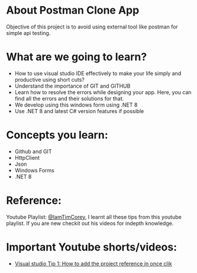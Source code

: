 # About Postman Clone App
Objective of this project is to avoid using external tool like postman for simple api testing.

# What are we going to learn?
- How to use visual studio IDE effectively to make your life simply and productive using short cuts?
- Understand the importance of GIT and GITHUB
- Learn how to resolve the errors while designing your app. Here, you can find all the errors and their solutions for that.
- We develop using this windows form using .NET 8
- Use .NET 8 and latest C# version features if possible

# Concepts you learn:
- Github and GIT
- HttpClient
- Json
- Windows Forms
- .NET 8
  
# Reference:
Youtube Playlist: [@IamTimCorey](https://www.youtube.com/playlist?list=PLLWMQd6PeGY3IxROaW7Hj8KFbRPg1x7mc),
I learnt all these tips from this youtube playlist. If you are new checkit out his videos for indepth knowledge.

# Important Youtube shorts/videos:
- [Visual studio Tip 1: How to add the project reference in once clik](https://www.youtube.com/shorts/QYp3q1D9Jds)
